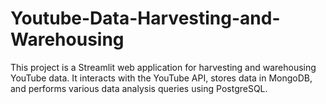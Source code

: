 # Youtube-Data-Harvesting-and-Warehousing
This project is a Streamlit web application for harvesting and warehousing YouTube data. It interacts with the YouTube API, stores data in MongoDB, and performs various data analysis queries using PostgreSQL.
